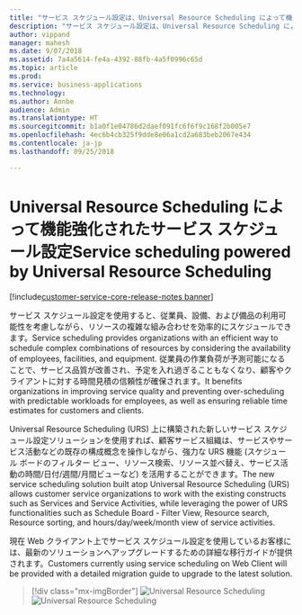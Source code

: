 ```yaml
---
title: "サービス スケジュール設定は、Universal Resource Scheduling によって機能強化されました。"
description: "サービス スケジュール設定は、Universal Resource Scheduling によって機能強化されました。"
author: vippand
manager: mahesh
ms.date: 9/07/2018
ms.assetid: 7a4a5614-fe4a-4392-88fb-4a5f0996c65d
ms.topic: article
ms.prod: 
ms.service: business-applications
ms.technology: 
ms.author: Annbe
audience: Admin
ms.translationtype: HT
ms.sourcegitcommit: b1a0f1e04786d2daef091fc6f6f9c168f2b005e7
ms.openlocfilehash: 4ec6b4cb325f9dde8e06a1cd2a683beb2067e434
ms.contentlocale: ja-jp
ms.lasthandoff: 09/25/2018

---
```


#  <a name="service-scheduling-powered-by-universal-resource-scheduling"></a><span data-ttu-id="38172-103">Universal Resource Scheduling によって機能強化されたサービス スケジュール設定</span><span class="sxs-lookup"><span data-stu-id="38172-103">Service scheduling powered by Universal Resource Scheduling</span></span>  

[!include[customer-service-core-release-notes banner](../../includes/customer-service-core-release-notes.md)]




<span data-ttu-id="38172-104">サービス スケジュール設定を使用すると、従業員、設備、および備品の利用可能性を考慮しながら、リソースの複雑な組み合わせを効率的にスケジュールできます。</span><span class="sxs-lookup"><span data-stu-id="38172-104">Service scheduling provides organizations with an efficient way to schedule complex combinations of resources by considering the availability of employees, facilities, and equipment.</span></span> <span data-ttu-id="38172-105">従業員の作業負荷が予測可能になることで、サービス品質が改善され、予定を入れ過ぎることもなくなり、顧客やクライアントに対する時間見積の信頼性が確保されます。</span><span class="sxs-lookup"><span data-stu-id="38172-105">It benefits organizations in improving service quality and preventing over-scheduling with predictable workloads for employees, as well as ensuring reliable time estimates for customers and clients.</span></span> 

<span data-ttu-id="38172-106">Universal Resource Scheduling (URS) 上に構築された新しいサービス スケジュール設定ソリューションを使用すれば、顧客サービス組織は、サービスやサービス活動などの既存の構成概念を操作しながら、強力な URS 機能 (スケジュール ボードのフィルター ビュー、リソース検索、リソース並べ替え、サービス活動の時間/日付/週間/月間ビューなど) を活用することができます。</span><span class="sxs-lookup"><span data-stu-id="38172-106">The new service scheduling solution built atop Universal Resource Scheduling (URS) allows customer service organizations to work with the existing constructs such as Services and Service Activities, while leveraging the power of URS functionalities such as Schedule Board - Filter View, Resource search, Resource sorting, and hours/day/week/month view of service activities.</span></span> 

<span data-ttu-id="38172-107">現在 Web クライアント上でサービス スケジュール設定を使用しているお客様には、最新のソリューションへアップグレードするための詳細な移行ガイドが提供されます。</span><span class="sxs-lookup"><span data-stu-id="38172-107">Customers currently using service scheduling on Web Client will be provided with a detailed migration guide to upgrade to the latest solution.</span></span>

> [!div class="mx-imgBorder"]
> <span data-ttu-id="38172-108">![Universal Resource Scheduling](media/universal-resource-scheduling.png "Universal Resource Scheduling")</span><span class="sxs-lookup"><span data-stu-id="38172-108">![Universal Resource Scheduling](media/universal-resource-scheduling.png "Universal Resource Scheduling")</span></span>

